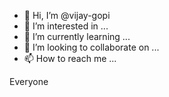- 👋 Hi, I’m @vijay-gopi
- 👀 I’m interested in ...
- 🌱 I’m currently learning ...
- 💞️ I’m looking to collaborate on ...
- 📫 How to reach me ...

<!---
vijay-gopi/vijay-gopi is a ✨ special ✨ repository because its `README.md` (this file) appears on your GitHub profile.
You can click the Preview link to take a look at your changes.
--->
Everyone


